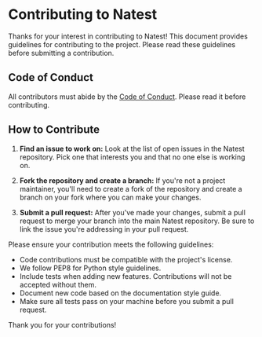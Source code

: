 # Contributing to Natest

Thanks for your interest in contributing to Natest! This document provides guidelines for contributing to the project. Please read these guidelines before submitting a contribution.

## Code of Conduct

All contributors must abide by the [Code of Conduct](CODE_OF_CONDUCT.md). Please read it before contributing.

## How to Contribute

1. **Find an issue to work on:** Look at the list of open issues in the Natest repository. Pick one that interests you and that no one else is working on.

2. **Fork the repository and create a branch:** If you're not a project maintainer, you'll need to create a fork of the repository and create a branch on your fork where you can make your changes.

3. **Submit a pull request:** After you've made your changes, submit a pull request to merge your branch into the main Natest repository. Be sure to link the issue you're addressing in your pull request.

Please ensure your contribution meets the following guidelines:

- Code contributions must be compatible with the project's license.
- We follow PEP8 for Python style guidelines.
- Include tests when adding new features. Contributions will not be accepted without them.
- Document new code based on the documentation style guide.
- Make sure all tests pass on your machine before you submit a pull request.

Thank you for your contributions!
